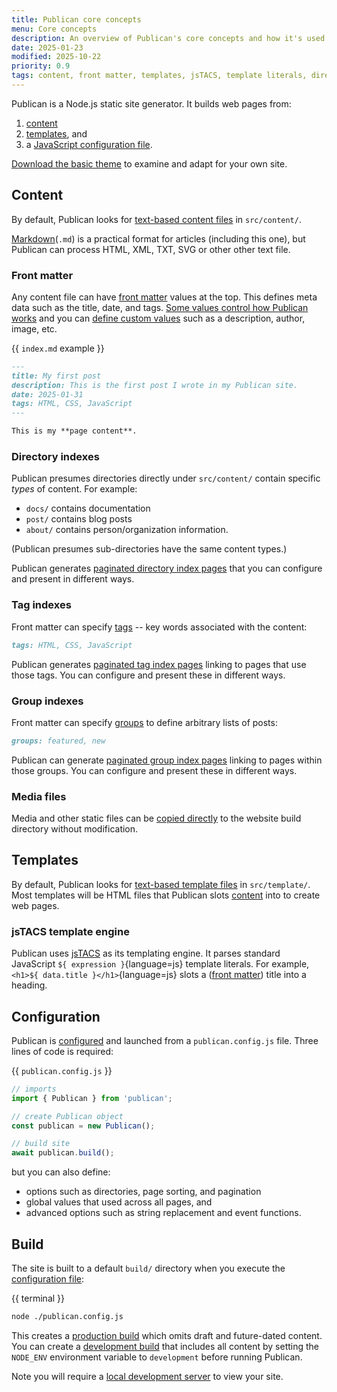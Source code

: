 ```yaml
---
title: Publican core concepts
menu: Core concepts
description: An overview of Publican's core concepts and how it's used to build a static site. Please read this first!
date: 2025-01-23
modified: 2025-10-22
priority: 0.9
tags: content, front matter, templates, jsTACS, template literals, directory index, tag index, pass through, configure
---
```


Publican is a Node.js static site generator. It builds web pages from:

1. [content](#content)
1. [templates](#templates), and
1. a [JavaScript configuration file](#configuration).

[Download the basic theme](--ROOT--about/links/#basic-publican-theme) to examine and adapt for your own site.


## Content

By default, Publican looks for [text-based content files](--ROOT--docs/setup/content/) in `src/content/`.

[Markdown](--ROOT--docs/setup/content/#markdown)(`.md`) is a practical format for articles (including this one), but Publican can process HTML, XML, TXT, SVG or other other text file.


### Front matter

Any content file can have [front matter](--ROOT--docs/setup/content/#front-matter) values at the top. This defines meta data such as the title, date, and tags. [Some values control how Publican works](--ROOT--docs/reference/front-matter/#publican-values) and you can [define custom values](--ROOT--docs/reference/front-matter/#custom-front-matter) such as a description, author, image, etc.

{{ `index.md` example }}
```md
---
title: My first post
description: This is the first post I wrote in my Publican site.
date: 2025-01-31
tags: HTML, CSS, JavaScript
---

This is my **page content**.
```


### Directory indexes

Publican presumes directories directly under `src/content/` contain specific *types* of content. For example:

* `docs/` contains documentation
* `post/` contains blog posts
* `about/` contains person/organization information.

(Publican presumes sub-directories have the same content types.)

Publican generates [paginated directory index pages](--ROOT--docs/setup/directory-indexes/) that you can configure and present in different ways.


### Tag indexes

Front matter can specify [tags](--ROOT--docs/reference/front-matter/#tags) -- key words associated with the content:

```md
tags: HTML, CSS, JavaScript
```

Publican generates [paginated tag index pages](--ROOT--docs/setup/tag-indexes/) linking to pages that use those tags. You can configure and present these in different ways.


### Group indexes

Front matter can specify [groups](--ROOT--docs/reference/front-matter/#groups) to define arbitrary lists of posts:

```md
groups: featured, new
```

Publican can generate [paginated group index pages](--ROOT--docs/setup/group-indexes/) linking to pages within those groups. You can configure and present these in different ways.


### Media files

Media and other static files can be [copied directly](--ROOT--docs/setup/pass-through-files/) to the website build directory without modification.


## Templates

By default, Publican looks for [text-based template files](--ROOT--docs/setup/templates/) in `src/template/`. Most templates will be HTML files that Publican slots [content](#content) into to create web pages.


### jsTACS template engine

Publican uses [jsTACS](--ROOT--docs/setup/jstacs/) as its templating engine. It parses standard JavaScript `${ expression }`{language=js} template literals. For example, `<h1>${ data.title }</h1>`{language=js} slots a ([front matter](#front-matter)) title into a heading.


## Configuration

Publican is [configured](--ROOT--docs/setup/configuration/) and launched from a `publican.config.js` file. Three lines of code is required:

{{ `publican.config.js` }}
```js
// imports
import { Publican } from 'publican';

// create Publican object
const publican = new Publican();

// build site
await publican.build();
```

but you can also define:

* options such as directories, page sorting, and pagination
* global values that used across all pages, and
* advanced options such as string replacement and event functions.


## Build

The site is built to a default `build/` directory when you execute the [configuration file](#configuration):

{{ terminal }}
```bash
node ./publican.config.js
```

This creates a [production build](--ROOT--docs/quickstart/build/#production-mode) which omits draft and future-dated content. You can create a [development build](--ROOT--docs/quickstart/build/#development-mode) that includes all content by setting the `NODE_ENV` environment variable to `development` before running Publican.

Note you will require a [local development server](--ROOT--docs/quickstart/build/#local-web-server) to view your site.
